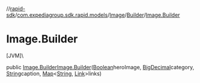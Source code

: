 //[rapid-sdk](../../../../index.md)/[com.expediagroup.sdk.rapid.models](../../index.md)/[Image](../index.md)/[Builder](index.md)/[Image.Builder](-image.-builder.md)

# Image.Builder

[JVM]\

public [Image.Builder](index.md)[Image.Builder](-image.-builder.md)([Boolean](https://docs.oracle.com/javase/8/docs/api/java/lang/Boolean.html)heroImage, [BigDecimal](https://docs.oracle.com/javase/8/docs/api/java/math/BigDecimal.html)category, [String](https://docs.oracle.com/javase/8/docs/api/java/lang/String.html)caption, [Map](https://docs.oracle.com/javase/8/docs/api/java/util/Map.html)&lt;[String](https://docs.oracle.com/javase/8/docs/api/java/lang/String.html), [Link](../../-link/index.md)&gt;links)
